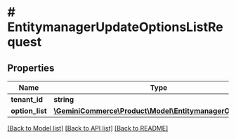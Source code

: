 # # EntitymanagerUpdateOptionsListRequest


## Properties


Name | Type | Description | Notes
------------ | ------------- | ------------- | -------------
**tenant_id**| **string** |   | [optional]
**option_list**| [**\GeminiCommerce\Product\Model\EntitymanagerOptionsList**](EntitymanagerOptionsList.md) |   | [optional]


[[Back to Model list]](../../README.md#models) [[Back to API list]](../../README.md#endpoints) [[Back to README]](../../README.md)